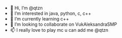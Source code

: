 - 👋 Hi, I’m @qtzn
- 👀 I’m interested in java, python, c, c++
- 🌱 I’m currently learning c++
- 💞️ I’m looking to collaborate on VukAleksandraSMP
- 📫 I really love to play mc u can add me @qtzn

<!---
qtzn/qtzn is a ✨ special ✨ repository because its `README.md` (this file) appears on your GitHub profile.
You can click the Preview link to take a look at your changes.
--->
